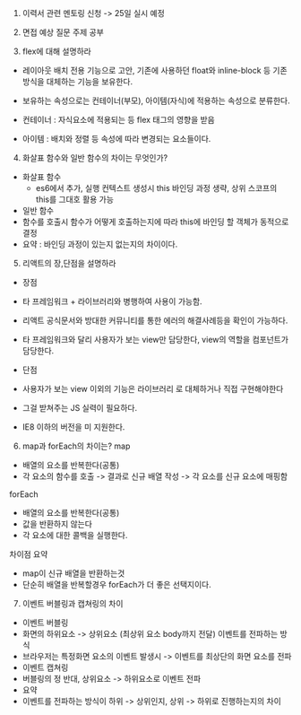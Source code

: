 1. 이력서 관련 멘토링 신청 -> 25일 실시 예정

2. 면접 예상 질문 주제 공부

3. flex에 대해 설명하라

- 레이아웃 배치 전용 기능으로 고안, 기존에 사용하던 float와 inline-block 등 기존 방식을 대체하는 기능을 보유한다.

- 보유하는 속성으로는 컨테이너(부모), 아이템(자식)에 적용하는 속성으로 분류한다.
- 컨테이너 : 자식요소에 적용되는 등 flex 태그의 영향을 받음
- 아이템 : 배치와 정렬 등 속성에 따라 변경되는 요소들이다.

4. 화살표 함수와 일반 함수의 차이는 무엇인가?

- 화살표 함수
  - es6에서 추가, 실행 컨텍스트 생성시 this 바인딩 과정 생략, 상위 스코프의 this를 그대호 활용 가능
- 일반 함수
- 함수를 호출시 함수가 어떻게 호출하는지에 따라 this에 바인딩 할 객체가 동적으로 결정
- 요약 : 바인딩 과정이 있는지 없는지의 차이이다.

5. 리액트의 장,단점을 설명하라

- 장점
- 타 프레임워크 + 라이브러리와 병행하여 사용이 가능함.
- 리액트 공식문서와 방대한 커뮤니티를 통한 에러의 해결사례등을 확인이 가능하다.
- 타 프레임워크와 달리 사용자가 보는 view만 담당한다, view의 역할을 컴포넌트가 담당한다.

- 단점
- 사용자가 보는 view 이외의 기능은 라이브러리 로 대체하거나 직접 구현해야한다
- 그걸 받쳐주는 JS 실력이 필요하다.
- IE8 이하의 버전을 미 지원한다.

6. map과 forEach의 차이는?
   map

- 배열의 요소를 반복한다(공통)
- 각 요소의 함수를 호출 -> 결과로 신규 배열 작성 -> 각 요소를 신규 요소에 매핑함

forEach

- 배열의 요소를 반복한다(공통)
- 값을 반환하지 않는다
- 각 요소에 대한 콜백을 실행한다.

차이점 요약

- map이 신규 배열을 반환하는것
- 단순히 배열을 반복할경우 forEach가 더 좋은 선택지이다.

7. 이벤트 버블링과 캡쳐링의 차이
- 이벤트 버블링
 - 화면의 하위요소 -> 상위요소 (최상위 요소 body까지 전달) 이벤트를 전파하는 방식
 - 브라우저는 특정화면 요소의 이벤트 발생시 -> 이벤트를 최상단의 화면 요소를 전파
- 이벤트 캡쳐링
 - 버블링의 정 반대, 상위요소 -> 하위요소로 이벤트 전파
- 요약
 - 이벤트를 전파하는 방식이 하위 -> 상위인지, 상위 -> 하위로 진행하는지의 차이
